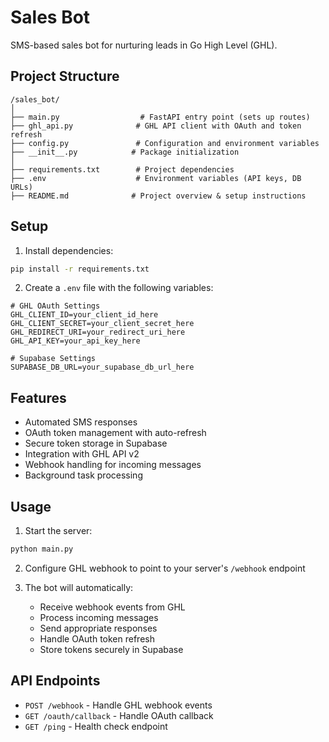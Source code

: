 # Sales Bot

SMS-based sales bot for nurturing leads in Go High Level (GHL).

## Project Structure
```
/sales_bot/
│
├── main.py                  # FastAPI entry point (sets up routes)
├── ghl_api.py              # GHL API client with OAuth and token refresh
├── config.py               # Configuration and environment variables
├── __init__.py            # Package initialization
│
├── requirements.txt        # Project dependencies
├── .env                    # Environment variables (API keys, DB URLs)
├── README.md              # Project overview & setup instructions
```

## Setup

1. Install dependencies:
```bash
pip install -r requirements.txt
```

2. Create a `.env` file with the following variables:
```
# GHL OAuth Settings
GHL_CLIENT_ID=your_client_id_here
GHL_CLIENT_SECRET=your_client_secret_here
GHL_REDIRECT_URI=your_redirect_uri_here
GHL_API_KEY=your_api_key_here

# Supabase Settings
SUPABASE_DB_URL=your_supabase_db_url_here
```

## Features

- Automated SMS responses
- OAuth token management with auto-refresh
- Secure token storage in Supabase
- Integration with GHL API v2
- Webhook handling for incoming messages
- Background task processing

## Usage

1. Start the server:
```bash
python main.py
```

2. Configure GHL webhook to point to your server's `/webhook` endpoint

3. The bot will automatically:
   - Receive webhook events from GHL
   - Process incoming messages
   - Send appropriate responses
   - Handle OAuth token refresh
   - Store tokens securely in Supabase

## API Endpoints

- `POST /webhook` - Handle GHL webhook events
- `GET /oauth/callback` - Handle OAuth callback
- `GET /ping` - Health check endpoint 
